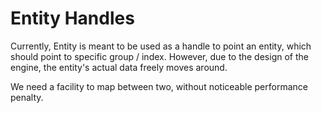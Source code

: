 # Entity Handles
Currently, Entity is meant to be used as a handle to point an entity, which
should point to specific group / index.
However, due to the design of the engine, the entity's actual data freely moves
around.

We need a facility to map between two, without noticeable performance penalty.

